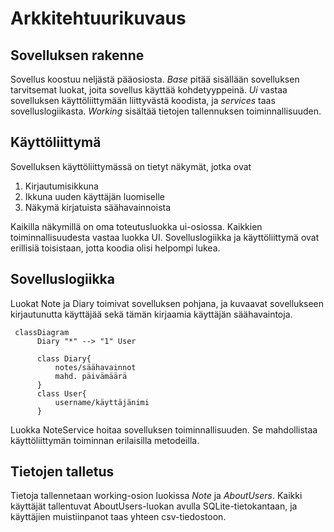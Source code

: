 # Arkkitehtuurikuvaus #

## Sovelluksen rakenne ##

Sovellus koostuu neljästä pääosiosta. *Base* pitää sisällään sovelluksen tarvitsemat luokat, joita sovellus käyttää kohdetyyppeinä. *Ui* vastaa sovelluksen käyttöliittymään liittyvästä koodista, ja *services* taas sovelluslogiikasta. *Working* sisältää tietojen tallennuksen toiminnallisuuden.

## Käyttöliittymä ##

Sovelluksen käyttöliittymässä on tietyt näkymät, jotka ovat

1. Kirjautumisikkuna
2. Ikkuna uuden käyttäjän luomiselle
3. Näkymä kirjatuista säähavainnoista

Kaikilla näkymillä on oma toteutusluokka ui-osiossa. Kaikkien toiminnallisuudesta vastaa luokka UI. Sovelluslogiikka ja käyttöliittymä ovat erillisiä toisistaan, jotta koodia olisi helpompi lukea.

## Sovelluslogiikka ##

Luokat Note ja Diary toimivat sovelluksen pohjana, ja kuvaavat sovellukseen kirjautunutta käyttäjää sekä tämän kirjaamia käyttäjän säähavaintoja.


```mermaid
 classDiagram
      Diary "*" --> "1" User
     
      class Diary{
          notes/säähavainnot
          mahd. päivämäärä
      }
      class User{
          username/käyttäjänimi
      }
```

Luokka NoteService hoitaa sovelluksen toiminnallisuuden. Se mahdollistaa käyttöliittymän toiminnan erilaisilla metodeilla.

## Tietojen talletus ##

Tietoja tallennetaan working-osion luokissa *Note* ja *AboutUsers*. Kaikki käyttäjät tallentuvat AboutUsers-luokan avulla SQLite-tietokantaan, ja käyttäjien muistiinpanot taas yhteen csv-tiedostoon.
